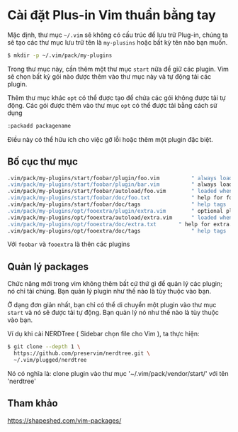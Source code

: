 # Cài đặt Plus-in Vim thuần bằng tay
Mặc định, thư mục `~/.vim` sẽ không có cấu trúc để lưu trữ Plug-in, chúng ta sẽ tạo các thư mục lưu trữ tên là `my-plusins` hoặc bất kỳ tên nào bạn muốn.
```bash
$ mkdir -p ~/.vim/pack/my-plugins
```
Trong thư mục này, cần thêm một thư mục `start` nữa để giữ các plugin. Vim sẽ chọn bất kỳ gói nào được thêm vào thư mục này và tự động tải các plugin.

Thêm thư mục khác `opt` có thể được tạo để chứa các gói không được tải tự động. Các gói được thêm vào thư mục `opt` có thể được tải bằng cách sử dụng

```bash
:packadd packagename
```
Điều này có thể hữu ích cho việc gỡ lỗi hoặc thêm một plugin đặc biệt.

## Bố cục thư mục

```bash
.vim/pack/my-plugins/start/foobar/plugin/foo.vim    	  " always loaded, defines commands
.vim/pack/my-plugins/start/foobar/plugin/bar.vim    	  " always loaded, defines commands
.vim/pack/my-plugins/start/foobar/autoload/foo.vim  	  " loaded when foo command used
.vim/pack/my-plugins/start/foobar/doc/foo.txt       	  " help for foo.vim
.vim/pack/my-plugins/start/foobar/doc/tags          	  " help tags
.vim/pack/my-plugins/opt/fooextra/plugin/extra.vim  	  " optional plugin, defines commands
.vim/pack/my-plugins/opt/fooextra/autoload/extra.vim      " loaded when extra command used
.vim/pack/my-plugins/opt/fooextra/doc/extra.txt  	  " help for extra.vim
.vim/pack/my-plugins/opt/fooextra/doc/tags  	          " help tags
```
Với `foobar` và `fooextra` là thên các plugins

## Quản lý packages
Chức năng mới trong vim không thêm bất cứ thứ gì để quản lý các plugin; nó chỉ tải chúng. Bạn quản lý plugin như thế nào là tùy thuộc vào bạn.

Ở dạng đơn giản nhất, bạn chỉ có thể di chuyển một plugin vào thư mục `start` và nó sẽ được tải tự động. Bạn quản lý nó như thế nào là tùy thuộc vào bạn.




Ví dụ khi cài NERDTree ( Sidebar chọn file cho Vim ), ta thực hiện:
```bash
$ git clone --depth 1 \
  https://github.com/preservim/nerdtree.git \
  ~/.vim/plugged/nerdtree
```
Nó có nghĩa là: clone plugin vào thư mục '~/.vim/pack/vendor/start/' với tên 'nerdtree'

## Tham khảo
https://shapeshed.com/vim-packages/
